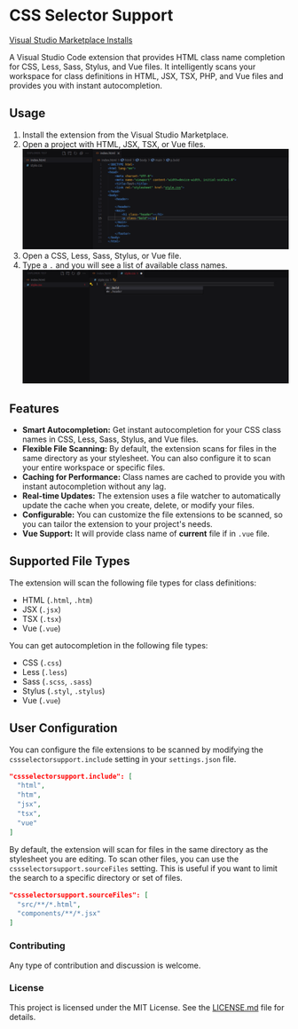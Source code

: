 # CSS Selector Support

[Visual Studio Marketplace Installs](https://marketplace.visualstudio.com/items?itemName=Amurallado.css-selector-support)

A Visual Studio Code extension that provides HTML class name completion for CSS, Less, Sass, Stylus, and Vue files. It intelligently scans your workspace for class definitions in HTML, JSX, TSX, PHP, and Vue files and provides you with instant autocompletion.

## Usage

1.  Install the extension from the Visual Studio Marketplace.
2.  Open a project with HTML, JSX, TSX, or Vue files.
![](https://raw.githubusercontent.com/Amurallado/classNameToCss/master/classtocss1.png)
3.  Open a CSS, Less, Sass, Stylus, or Vue file.
4.  Type a `.` and you will see a list of available class names.
![](https://raw.githubusercontent.com/Amurallado/classNameToCss/master/classtocss2.png)

## Features

*   **Smart Autocompletion:** Get instant autocompletion for your CSS class names in CSS, Less, Sass, Stylus, and Vue files.
*   **Flexible File Scanning:** By default, the extension scans for files in the same directory as your stylesheet. You can also configure it to scan your entire workspace or specific files.
*   **Caching for Performance:** Class names are cached to provide you with instant autocompletion without any lag.
*   **Real-time Updates:** The extension uses a file watcher to automatically update the cache when you create, delete, or modify your files.
*   **Configurable:** You can customize the file extensions to be scanned, so you can tailor the extension to your project's needs.
*   **Vue Support:** It will provide class name of **current** file if in `.vue` file.

## Supported File Types

The extension will scan the following file types for class definitions:

*   HTML (`.html`, `.htm`)
*   JSX (`.jsx`)
*   TSX (`.tsx`)
*   Vue (`.vue`)

You can get autocompletion in the following file types:

*   CSS (`.css`)
*   Less (`.less`)
*   Sass (`.scss`, `.sass`)
*   Stylus (`.styl`, `.stylus`)
*   Vue (`.vue`)

## User Configuration

You can configure the file extensions to be scanned by modifying the `cssselectorsupport.include` setting in your `settings.json` file.

```json
"cssselectorsupport.include": [
  "html",
  "htm",
  "jsx",
  "tsx",
  "vue"
]
```

By default, the extension will scan for files in the same directory as the stylesheet you are editing. To scan other files, you can use the `cssselectorsupport.sourceFiles` setting. This is useful if you want to limit the search to a specific directory or set of files.

```json
"cssselectorsupport.sourceFiles": [
  "src/**/*.html",
  "components/**/*.jsx"
]
```

### Contributing

Any type of contribution and discussion is welcome.

### License

This project is licensed under the MIT License. See the [LICENSE.md](LICENSE.md) file for details.
